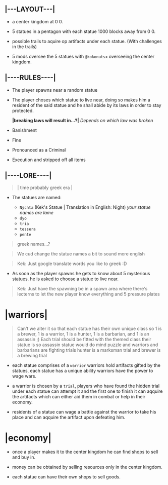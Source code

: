 ## |---LAYOUT---|

- a center kingdom at 0 0.

- 5 statues in a pentagon
  with each statue 1000
  blocks away from 0 0.

- possible trails to aquire
  op artifacts under each
  statue. (With challenges in the trails)

- 5 mods oversee the 5 statues
  with `@kokonutsx` overseeing
  the center kingdom.

## |----RULES----|

- The player spawns near a random
  statue

- The player choses which statue
  to live near, doing so makes
  him a resident of the said statue
  and he shall abide by its laws
  in order to stay protected.

  **|breaking laws will result in...?|**
  *Depends on which law was broken*

- Banishment

- Fine

- Pronounced as a Criminal

- Execution and stripped off all items

## |----LORE----|

> | time probably greek era |

- The statues are named:

  - `Nýchta` (Kek's Statue | Translation in English: Night) *your statue names are lame*
  - `dyo`
  - `tria`
  - `tessera`
  - `pente`

> greek names...?

> We cud change the statue names
> a bit to sound more english

> Kek: Just google translate words you like to greek :D

- As soon as the player spawns
  he gets to know about 5 mysterious
  statues. he is asked to choose a statue
  to live near.

> Kek: Just have the spawning be in a spawn area where there's lecterns to let the new player know everything and 5 pressure plates

# |warriors|

> Can't we alter it so that each statue has their own unique class so 1 is a brewer, 1 is a warrior, 1 is a hunter, 1 is a barbarian, and 1 is an assassin ;)
> Each trial should be fitted with the themed class their statue is so assassin statue would do mind puzzle and warriors and barbarians are fighting trials hunter is a marksman trial and brewer is a brewing trial

- each statue comprises of a `warrior`
  warriors hold artifacts gifted by the
  statues, each statue has a unique ability
  warriors have the power to wage wars.

- a warrior is chosen by a `trial`,
  players who have found the hidden trial
  under each statue can attempt it and the
  first one to finish it can aqquire the artifacts
  which can either aid them in combat or help in
  their economy.

- residents of a statue can wage a battle against
  the warrior to take his place and can aqquire the
  artifact upon defeating him.

# |economy|

- once a player makes it to the center kingdom
  he can find shops to sell and buy in.

- money can be obtained by selling resources only
  in the center kingdom.

- each statue can have their own shops to sell goods.
